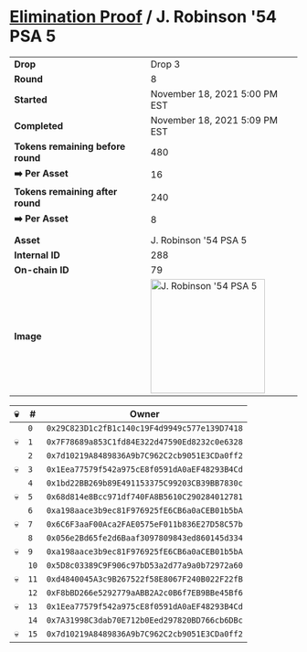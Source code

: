 # [Elimination Proof](./readme.md) / J. Robinson &#039;54 PSA 5

|||
|---|---|
| **Drop** | Drop 3 |
| **Round** | 8 |
| **Started** | November 18, 2021 5:00 PM EST |
| **Completed** | November 18, 2021 5:09 PM EST |
| **Tokens remaining before round** | 480 |
| **➡️ Per Asset** | 16 |
| **Tokens remaining after round** | 240 |
| **➡️ Per Asset** | 8 |
| | |
| **Asset** | J. Robinson &#039;54 PSA 5 |
| **Internal ID** | 288 |
| **On-chain ID** | 79 |
| **Image** | <img src="https://tcdn.blokpax.com/94d9199b-dc59-452e-a9ce-693218221458/11b83c5ae313dd04d688aa46b0d7cf3da09da4e716e458423801b08091d75465.jpg" height="200" alt="J. Robinson &#039;54 PSA 5" /> |


| 💀 | # | Owner |
| --- | --- | --- |
|  | `0` | `0x29C823D1c2fB1c140c19F4d9949c577e139D7418` |
| 💀 | `1` | `0x7F78689a853C1fd84E322d47590Ed8232c0e6328` |
|  | `2` | `0x7d10219A8489836A9b7C962C2cb9051E3CDa0ff2` |
| 💀 | `3` | `0x1Eea77579f542a975cE8f0591dA0aEF48293B4Cd` |
|  | `4` | `0x1bd22BB269b89E491153375C99203CB39BB7830c` |
| 💀 | `5` | `0x68d814e8Bcc971df740FA8B5610C290284012781` |
|  | `6` | `0xa198aace3b9ec81F976925fE6CB6a0aCEB01b5bA` |
| 💀 | `7` | `0x6C6F3aaF00Aca2FAE0575eF011b836E27D58C57b` |
|  | `8` | `0x056e2Bd65fe2d6Baaf3097809843ed860145d334` |
| 💀 | `9` | `0xa198aace3b9ec81F976925fE6CB6a0aCEB01b5bA` |
|  | `10` | `0x5D8c03389C9F906c97bD53a2d77a9a0b72972a60` |
| 💀 | `11` | `0xd4840045A3c9B267522f58E8067F240B022F22fB` |
|  | `12` | `0xF8bBD266e5292779aABB2A2c0B6f7EB9BBe45Bf6` |
| 💀 | `13` | `0x1Eea77579f542a975cE8f0591dA0aEF48293B4Cd` |
|  | `14` | `0x7A31998C3dab70E712b0Eed297820BD766cb6DBc` |
| 💀 | `15` | `0x7d10219A8489836A9b7C962C2cb9051E3CDa0ff2` |
